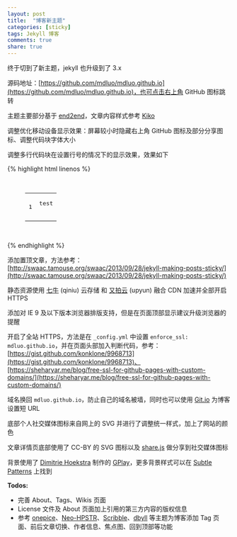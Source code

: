```yaml
---
layout: post
title:  "博客新主题"
categories: [sticky]
tags: Jekyll 博客
comments: true
share: true
---
```


终于切到了新主题，jekyll 也升级到了 3.x

源码地址：[https://github.com/mdluo/mdluo.github.io](https://github.com/mdluo/mdluo.github.io)，也可点击右上角 GitHub 图标跳转

主题主要部分基于 [end2end](https://github.com/nandomoreirame/end2end)，文章内容样式参考 [Kiko](https://github.com/gfjaru/Kiko)

调整优化移动设备显示效果：屏幕较小时隐藏右上角 GitHub 图标及部分分享图标、调整代码块字体大小

调整多行代码块在设置行号的情况下的显示效果，效果如下

{% highlight html linenos %}
<figure class="highlight"><pre>
  <code class="language-html" data-lang="html"><table style="border-spacing: 0"><tbody><tr><td class="gutter gl" style="text-align: right"><pre class="lineno">1</pre></td><td class="code"><pre>test<span class="w">
  </span></pre></td></tr></tbody></table></code>
</pre></figure>
{% endhighlight %}

添加置顶文章，方法参考：[http://swaac.tamouse.org/swaac/2013/09/28/jekyll-making-posts-sticky/](http://swaac.tamouse.org/swaac/2013/09/28/jekyll-making-posts-sticky/)

静态资源使用 [七牛](http://www.qiniu.com/) (qiniu) 云存储 和 [又拍云](https://www.upyun.com) (upyun) 融合 CDN 加速并全部开启 HTTPS

添加对 IE 9 及以下版本浏览器排版支持，但是在页面顶部显示建议升级浏览器的提醒

开启了全站 HTTPS，方法是在 `_config.yml` 中设置 `enforce_ssl: mdluo.github.io`，并在页面头部加入判断代码，参考：[https://gist.github.com/konklone/9968713](https://gist.github.com/konklone/9968713)、[https://sheharyar.me/blog/free-ssl-for-github-pages-with-custom-domains/](https://sheharyar.me/blog/free-ssl-for-github-pages-with-custom-domains/)

域名换回 `mdluo.github.io`，防止自己的域名被墙，同时也可以使用 [Git.io](https://git.io/) 为博客设置短 URL

底部个人社交媒体图标来自网上的 SVG 并进行了调整统一样式，加上了网站的颜色

文章详情页底部使用了 CC-BY 的 SVG 图标以及 [share.js](http://overtrue.me/share.js/) 做分享到社交媒体图标

背景使用了 [Dimitrie Hoekstra](http://dhesign.com/) 制作的 [GPlay](http://subtlepatterns.com/gplay/)，更多背景样式可以在 [Subtle Patterns](http://subtlepatterns.com/) 上找到

**Todos:**

- 完善 About、Tags、Wikis 页面
- License 文件及 About 页面加上引用的第三方内容的版权信息
- 参考 [onepice](https://github.com/guovz/onepice)、[Neo-HPSTR](https://github.com/aron-bordin/neo-hpstr-jekyll-theme)、[Scribble](https://github.com/muan/scribble)、[dbyll](https://github.com/dbtek/dbyll) 等主题为博客添加 Tag 页面、前后文章切换、作者信息、焦点图、回到顶部等功能
